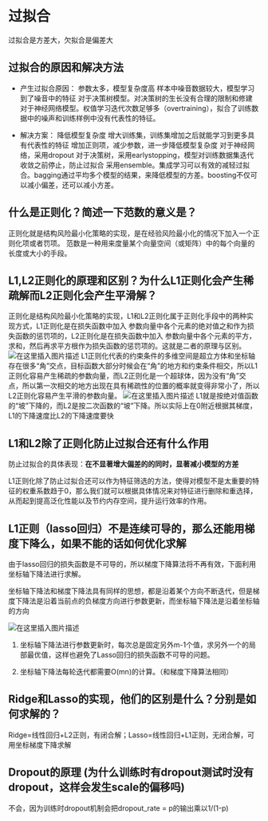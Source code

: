 # 过拟合
过拟合是方差大，欠拟合是偏差大
## 过拟合的原因和解决方法
- 产生过拟合原因：
参数太多，模型复杂度高
样本中噪音数据较大，模型学习到了噪音中的特征
对于决策树模型。对决策树的生长没有合理的限制和修建
对于神经网络模型。权值学习迭代次数足够多（overtraining），拟合了训练数据中的噪声和训练样例中没有代表性的特征。

- 解决方案：
降低模型复杂度
增大训练集，训练集增加之后就能学习到更多具有代表性的特征
增加正则项，减少参数，进一步降低模型复杂度
对于神经网络，采用dropout
对于决策树，采用earlystopping，模型对训练数据集迭代收敛之前停止，防止过拟合
采用ensemble。集成学习可以有效的减轻过拟合。bagging通过平均多个模型的结果，来降低模型的方差。boosting不仅可以减小偏差，还可以减小方差。

## 什么是正则化？简述一下范数的意义是？
正则化就是结构风险最小化策略的实现，是在经验风险最小化的情况下加入一个正则化项或者罚项。
范数是一种用来度量某个向量空间（或矩阵）中的每个向量的长度或大小的手段。
## L1,L2正则化的原理和区别？为什么L1正则化会产生稀疏解而L2正则化会产生平滑解？
正则化是结构风险最小化策略的实现，L1和L2正则化属于正则化手段中的两种实现方式，L1正则化是在损失函数中加入 参数向量中各个元素的绝对值之和作为损失函数的惩罚项的，L2正则化是在损失函数中加入 参数向量中各个元素的平方，求和，然后再求平方根作为损失函数的惩罚项的。这就是二者的原理与区别。
![在这里插入图片描述](https://img-blog.csdnimg.cn/20200106130349752.png?x-oss-process=image/watermark,type_ZmFuZ3poZW5naGVpdGk,shadow_10,text_aHR0cHM6Ly9ibG9nLmNzZG4ubmV0L3FxXzM0MjE5OTU5,size_16,color_FFFFFF,t_70)
L1正则化代表的约束条件的多维空间是超立方体和坐标轴存在很多“角”交点，目标函数大部分时候会在“角”的地方和约束条件相交，所以L1正则化容易产生稀疏的参数向量，而L2正则化是一个超球体，因为没有“角”交点，所以第一次相交的地方出现在具有稀疏性的位置的概率就变得非常小了，所以L2正则化容易产生平滑的参数向量。
![在这里插入图片描述](https://img-blog.csdnimg.cn/20200106130515766.png?x-oss-process=image/watermark,type_ZmFuZ3poZW5naGVpdGk,shadow_10,text_aHR0cHM6Ly9ibG9nLmNzZG4ubmV0L3FxXzM0MjE5OTU5,size_16,color_FFFFFF,t_70)
L1就是按绝对值函数的“坡”下降的，而L2是按二次函数的“坡”下降。所以实际上在0附近根据其梯度，L1的下降速度比L2的下降速度要快
## L1和L2除了正则化防止过拟合还有什么作用
防止过拟合的具体表现：**在不显著增大偏差的的同时，显著减小模型的方差**

L1正则化除了防止过拟合还可以作为特征筛选的方法，使得对模型不是太重要的特征的权重系数趋于0，那么我们就可以根据具体情况来对特征进行删除和重选择，从而起到提高泛化性能以及节约内存空间，提升运行效率的作用。

## L1正则（lasso回归）不是连续可导的，那么还能用梯度下降么，如果不能的话如何优化求解
由于lasso回归的损失函数是不可导的，所以梯度下降算法将不再有效，下面利用坐标轴下降法进行求解。

坐标轴下降法和梯度下降法具有同样的思想，都是沿着某个方向不断迭代，但是梯度下降法是沿着当前点的负梯度方向进行参数更新，而坐标轴下降法是沿着坐标轴的方向

![在这里插入图片描述](https://img-blog.csdnimg.cn/20200106131754174.png?x-oss-process=image/watermark,type_ZmFuZ3poZW5naGVpdGk,shadow_10,text_aHR0cHM6Ly9ibG9nLmNzZG4ubmV0L3FxXzM0MjE5OTU5,size_16,color_FFFFFF,t_70)
 1. 坐标轴下降法进行参数更新时，每次总是固定另外m-1个值，求另外一个的局部最优值，这样也避免了Lasso回归的损失函数不可导的问题。

2. 坐标轴下降法每轮迭代都需要O(mn)的计算。（和梯度下降算法相同）

## Ridge和Lasso的实现，他们的区别是什么？分别是如何求解的？
Ridge=线性回归+L2正则，有闭合解；Lasso=线性回归+L1正则，无闭合解，可用坐标梯度下降求解
## Dropout的原理 (为什么训练时有dropout测试时没有dropout，这样会发生scale的偏移吗)
不会，因为训练时dropout机制会把dropout_rate = p的输出乘以1/(1-p)